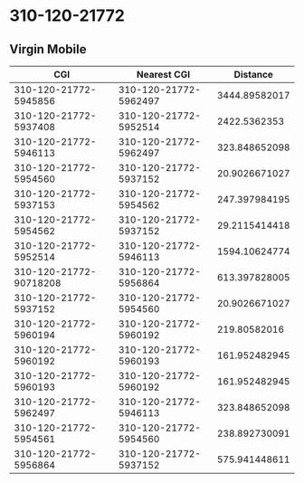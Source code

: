 # 310-120-21772
## Virgin Mobile


| CGI | Nearest CGI | Distance |
|-----|-------------|----------|
| 310-120-21772-5945856 | 310-120-21772-5962497 | 3444.89582017 |
| 310-120-21772-5937408 | 310-120-21772-5952514 | 2422.5362353 |
| 310-120-21772-5946113 | 310-120-21772-5962497 | 323.848652098 |
| 310-120-21772-5954560 | 310-120-21772-5937152 | 20.9026671027 |
| 310-120-21772-5937153 | 310-120-21772-5954562 | 247.397984195 |
| 310-120-21772-5954562 | 310-120-21772-5937152 | 29.2115414418 |
| 310-120-21772-5952514 | 310-120-21772-5946113 | 1594.10624774 |
| 310-120-21772-90718208 | 310-120-21772-5956864 | 613.397828005 |
| 310-120-21772-5937152 | 310-120-21772-5954560 | 20.9026671027 |
| 310-120-21772-5960194 | 310-120-21772-5960192 | 219.80582016 |
| 310-120-21772-5960192 | 310-120-21772-5960193 | 161.952482945 |
| 310-120-21772-5960193 | 310-120-21772-5960192 | 161.952482945 |
| 310-120-21772-5962497 | 310-120-21772-5946113 | 323.848652098 |
| 310-120-21772-5954561 | 310-120-21772-5954560 | 238.892730091 |
| 310-120-21772-5956864 | 310-120-21772-5937152 | 575.941448611 |

